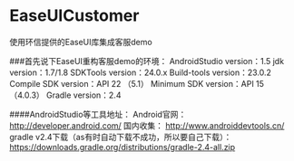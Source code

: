 EaseUICustomer
============================

使用环信提供的EaseUI库集成客服demo

###首先说下EaseUI重构客服demo的环境：
    AndroidStudio version：1.5
    jdk version：1.7/1.8
    SDKTools version：24.0.x
    Build-tools version：23.0.2
    Compile SDK version：API 22 （5.1）
    Minimum SDK version：API 15（4.0.3）
    Gradle version：2.4

####AndroidStudio等工具地址：
    Android官网：http://developer.android.com/
    国内收集： http://www.androiddevtools.cn/
    gradle v2.4下载（as有时自动下载不成功，所以要自己下载）：https://downloads.gradle.org/distributions/gradle-2.4-all.zip


